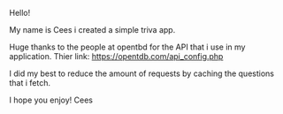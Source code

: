 Hello!

My name is Cees i created a simple triva app.

Huge thanks to the people at opentbd for the API that i use in my application.
Thier link: https://opentdb.com/api_config.php

I did my best to reduce the amount of requests by caching the questions that i fetch.

I hope you enjoy!
Cees
